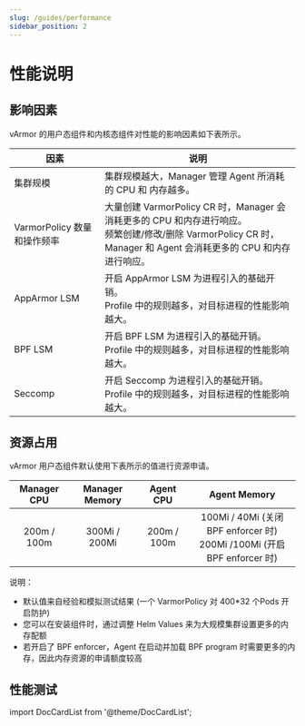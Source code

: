```yaml
---
slug: /guides/performance
sidebar_position: 2
---
```


# 性能说明

## 影响因素

vArmor 的用户态组件和内核态组件对性能的影响因素如下表所示。

| 因素 | 说明 |
| --- | ---- |
| 集群规模                   | 集群规模越大，Manager 管理 Agent 所消耗的 CPU 和 内存越多。 |
| VarmorPolicy 数量和操作频率 | 大量创建 VarmorPolicy CR 时，Manager 会消耗更多的 CPU 和内存进行响应。<br />频繁创建/修改/删除 VarmorPolicy CR 时，Manager 和 Agent 会消耗更多的 CPU 和内存进行响应。 |
| AppArmor LSM             | 开启 AppArmor LSM 为进程引入的基础开销。<br />Profile 中的规则越多，对目标进程的性能影响越大。|
| BPF LSM                  | 开启 BPF LSM 为进程引入的基础开销。<br />Profile 中的规则越多，对目标进程的性能影响越大。 |
| Seccomp                  | 开启 Seccomp 为进程引入的基础开销。<br />Profile 中的规则越多，对目标进程的性能影响越大。 |

## 资源占用

vArmor 用户态组件默认使用下表所示的值进行资源申请。

| Manager CPU | Manager Memory | Agent CPU   | Agent Memory |
|:-----------:|:--------------:|:-----------:|:------------:|
| 200m / 100m | 300Mi / 200Mi  | 200m / 100m | 100Mi / 40Mi (关闭 BPF enforcer 时)<br />200Mi /100Mi (开启 BPF enforcer 时) |

说明：

* 默认值来自经验和模拟测试结果 (一个 VarmorPolicy 对 400*32 个Pods 开启防护)
* 您可以在安装组件时，通过调整 Helm Values 来为大规模集群设置更多的内存配额
* 若开启了 BPF enforcer，Agent 在启动并加载 BPF program 时需要更多的内存，因此内存资源的申请额度较高

## 性能测试

import DocCardList from '@theme/DocCardList';

<DocCardList />